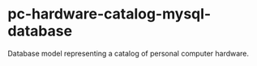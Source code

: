# pc-hardware-catalog-mysql-database
Database model representing a catalog of personal computer hardware.
